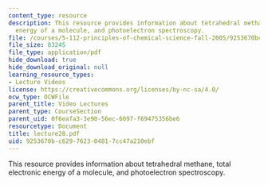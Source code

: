 ```yaml
---
content_type: resource
description: This resource provides information about tetrahedral methane, total electronic
  energy of a molecule, and photoelectron spectroscopy.
file: /courses/5-112-principles-of-chemical-science-fall-2005/9253670bc629762304817cc47a210ebf_lecture28.pdf
file_size: 83245
file_type: application/pdf
hide_download: true
hide_download_original: null
learning_resource_types:
- Lecture Videos
license: https://creativecommons.org/licenses/by-nc-sa/4.0/
ocw_type: OCWFile
parent_title: Video Lectures
parent_type: CourseSection
parent_uid: 0f6eafa3-3e90-56ec-6097-f69475356be6
resourcetype: Document
title: lecture28.pdf
uid: 9253670b-c629-7623-0481-7cc47a210ebf
---
```

This resource provides information about tetrahedral methane, total electronic energy of a molecule, and photoelectron spectroscopy.